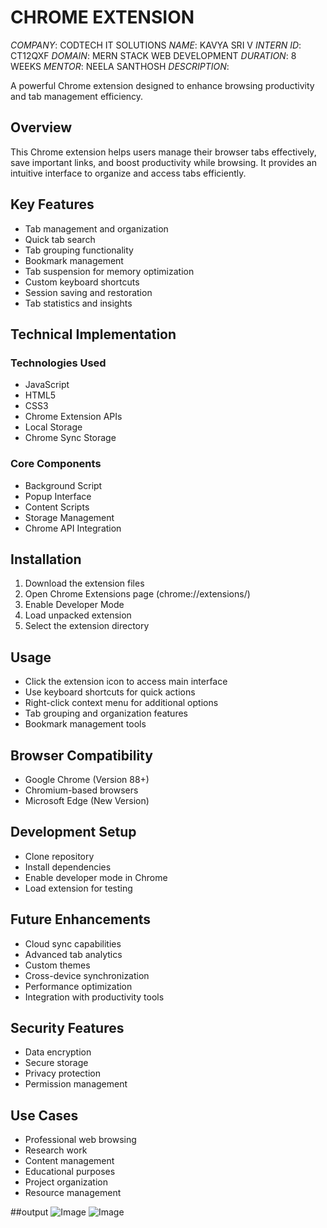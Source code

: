 # CHROME EXTENSION
*COMPANY*:  CODTECH IT SOLUTIONS
*NAME*: KAVYA SRI V
*INTERN ID*: CT12QXF
*DOMAIN*: MERN STACK WEB DEVELOPMENT
*DURATION*: 8 WEEKS
*MENTOR*:  NEELA SANTHOSH
*DESCRIPTION*:  

A powerful Chrome extension designed to enhance browsing productivity and tab management efficiency.

## Overview
This Chrome extension helps users manage their browser tabs effectively, save important links, and boost productivity while browsing. It provides an intuitive interface to organize and access tabs efficiently.

## Key Features
- Tab management and organization
- Quick tab search
- Tab grouping functionality
- Bookmark management
- Tab suspension for memory optimization
- Custom keyboard shortcuts
- Session saving and restoration
- Tab statistics and insights

## Technical Implementation
### Technologies Used
- JavaScript
- HTML5
- CSS3
- Chrome Extension APIs
- Local Storage
- Chrome Sync Storage

### Core Components
- Background Script
- Popup Interface
- Content Scripts
- Storage Management
- Chrome API Integration

## Installation
1. Download the extension files
2. Open Chrome Extensions page (chrome://extensions/)
3. Enable Developer Mode
4. Load unpacked extension
5. Select the extension directory

## Usage
- Click the extension icon to access main interface
- Use keyboard shortcuts for quick actions
- Right-click context menu for additional options
- Tab grouping and organization features
- Bookmark management tools

## Browser Compatibility
- Google Chrome (Version 88+)
- Chromium-based browsers
- Microsoft Edge (New Version)

## Development Setup
- Clone repository
- Install dependencies
- Enable developer mode in Chrome
- Load extension for testing

## Future Enhancements
- Cloud sync capabilities
- Advanced tab analytics
- Custom themes
- Cross-device synchronization
- Performance optimization
- Integration with productivity tools

## Security Features
- Data encryption
- Secure storage
- Privacy protection
- Permission management

## Use Cases
- Professional web browsing
- Research work
- Content management
- Educational purposes
- Project organization
- Resource management

##output
![Image](https://github.com/user-attachments/assets/ccf60c52-4e54-4509-a498-31da350d5828)
![Image](https://github.com/user-attachments/assets/2311cb4e-e2b4-429d-8cb2-13500fce82d2)

